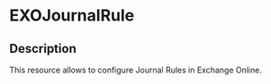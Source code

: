 # EXOJournalRule

## Description

This resource allows to configure Journal Rules in Exchange Online.
